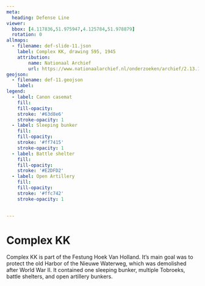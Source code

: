 ```yaml
---
meta:
  heading: Defense Line
viewer:
  bbox: [4.117836,51.975947,4.125784,51.978879]
  rotation: 0
allmaps:
  - filename: def-slide-11.json
    label: Complex KK, drawing 595, 1945
    attribution:
        name: Nationaal Archief
        url: https://www.nationaalarchief.nl/onderzoeken/archief/2.13.167/invnr/333/file/NL-HaNA_2.13.167_333_11?eadID=2.13.167&unitID=333&query=
geojson:
  - filename: def-11.geojson
    label:
legend:
  - label: Canon casemat
    fill: 
    fill-opacity: 
    stroke: '#63d8e6'
    stroke-opacity: 1
  - label: Sleeping bunker
    fill: 
    fill-opacity: 
    stroke: '#ff7415'
    stroke-opacity: 1
  - label: Battle shelter
    fill: 
    fill-opacity: 
    stroke: '#E2DFD2'
  - label: Open Artillery
    fill: 
    fill-opacity:
    stroke: '#ffc742'
    stroke-opacity: 1
  

---
```


# Complex KK

Complex KK is part of the Festung Hoek Van Holland. It’s main goal was to protect the old Harbor of the Nieuwe Waterweg, which was demolished after World War II. It contained one sleeping bunker, multiple Tobroeks, battle shelters, and open artillery bunkers.